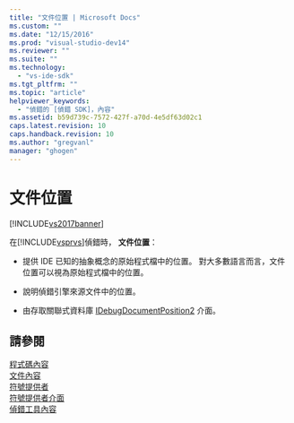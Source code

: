 ```yaml
---
title: "文件位置 | Microsoft Docs"
ms.custom: ""
ms.date: "12/15/2016"
ms.prod: "visual-studio-dev14"
ms.reviewer: ""
ms.suite: ""
ms.technology: 
  - "vs-ide-sdk"
ms.tgt_pltfrm: ""
ms.topic: "article"
helpviewer_keywords: 
  - "偵錯的 [偵錯 SDK]，內容"
ms.assetid: b59d739c-7572-427f-a70d-4e5df63d02c1
caps.latest.revision: 10
caps.handback.revision: 10
ms.author: "gregvanl"
manager: "ghogen"
---
```

# 文件位置
[!INCLUDE[vs2017banner](../../code-quality/includes/vs2017banner.md)]

在[!INCLUDE[vsprvs](../../code-quality/includes/vsprvs_md.md)]偵錯時， **文件位置**：  
  
-   提供 IDE 已知的抽象概念的原始程式檔中的位置。  對大多數語言而言，文件位置可以視為原始程式檔中的位置。  
  
-   說明偵錯引擎來源文件中的位置。  
  
-   由存取關聯式資料庫 [IDebugDocumentPosition2](../../extensibility/debugger/reference/idebugdocumentposition2.md) 介面。  
  
## 請參閱  
 [程式碼內容](../../extensibility/debugger/code-context.md)   
 [文件內容](../../extensibility/debugger/document-context.md)   
 [符號提供者](../../extensibility/debugger/symbol-provider.md)   
 [符號提供者介面](../../extensibility/debugger/reference/symbol-provider-interfaces.md)   
 [偵錯工具內容](../../extensibility/debugger/debugger-contexts.md)